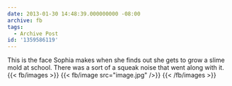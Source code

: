 ```yaml
---
date: 2013-01-30 14:48:39.000000000 -08:00
archive: fb
tags: 
  - Archive Post
id: '1359586119'
---
```


This is the face Sophia makes when she finds out she gets to grow a slime mold at school. There was a sort of a squeak noise that went along with it.
{{< fb/images >}}
{{< fb/image src="image.jpg" />}}
{{< /fb/images >}}
